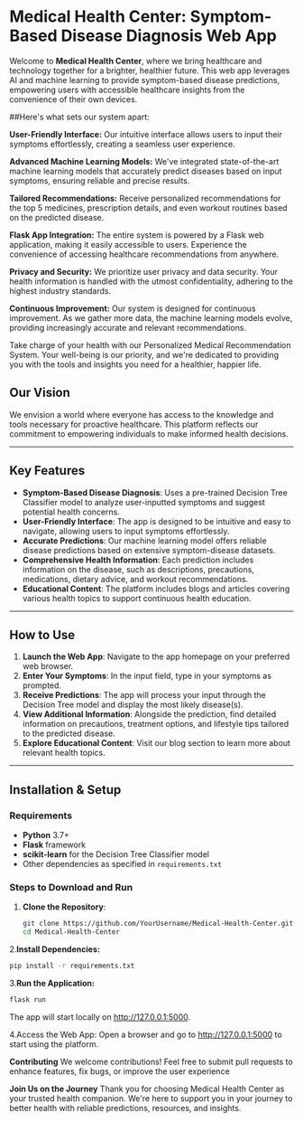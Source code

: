 # Medical Health Center: Symptom-Based Disease Diagnosis Web App

Welcome to **Medical Health Center**, where we bring healthcare and technology together for a brighter, healthier future. This web app leverages AI and machine learning to provide symptom-based disease predictions, empowering users with accessible healthcare insights from the convenience of their own devices.

##Here's what sets our system apart:

**User-Friendly Interface:** Our intuitive interface allows users to input their symptoms effortlessly, creating a seamless user experience.

**Advanced Machine Learning Models:** We've integrated state-of-the-art machine learning models that accurately predict diseases based on input symptoms, ensuring reliable and precise results.

**Tailored Recommendations:** Receive personalized recommendations for the top 5 medicines, prescription details, and even workout routines based on the predicted disease.

**Flask App Integration:** The entire system is powered by a Flask web application, making it easily accessible to users. Experience the convenience of accessing healthcare recommendations from anywhere.

**Privacy and Security:** We prioritize user privacy and data security. Your health information is handled with the utmost confidentiality, adhering to the highest industry standards.

**Continuous Improvement:** Our system is designed for continuous improvement. As we gather more data, the machine learning models evolve, providing increasingly accurate and relevant recommendations.

Take charge of your health with our Personalized Medical Recommendation System. Your well-being is our priority, and we're dedicated to providing you with the tools and insights you need for a healthier, happier life.

## Our Vision

We envision a world where everyone has access to the knowledge and tools necessary for proactive healthcare. This platform reflects our commitment to empowering individuals to make informed health decisions.

---

## Key Features

- **Symptom-Based Disease Diagnosis**: Uses a pre-trained Decision Tree Classifier model to analyze user-inputted symptoms and suggest potential health concerns.
- **User-Friendly Interface**: The app is designed to be intuitive and easy to navigate, allowing users to input symptoms effortlessly.
- **Accurate Predictions**: Our machine learning model offers reliable disease predictions based on extensive symptom-disease datasets.
- **Comprehensive Health Information**: Each prediction includes information on the disease, such as descriptions, precautions, medications, dietary advice, and workout recommendations.
- **Educational Content**: The platform includes blogs and articles covering various health topics to support continuous health education.

---

## How to Use

1. **Launch the Web App**: Navigate to the app homepage on your preferred web browser.
2. **Enter Your Symptoms**: In the input field, type in your symptoms as prompted.
3. **Receive Predictions**: The app will process your input through the Decision Tree model and display the most likely disease(s).
4. **View Additional Information**: Alongside the prediction, find detailed information on precautions, treatment options, and lifestyle tips tailored to the predicted disease.
5. **Explore Educational Content**: Visit our blog section to learn more about relevant health topics.

---

## Installation & Setup

### Requirements

- **Python** 3.7+
- **Flask** framework
- **scikit-learn** for the Decision Tree Classifier model
- Other dependencies as specified in `requirements.txt`

### Steps to Download and Run

1. **Clone the Repository**:
   ```bash
   git clone https://github.com/YourUsername/Medical-Health-Center.git
   cd Medical-Health-Center
2.**Install Dependencies:**
   ```bash
   pip install -r requirements.txt
   ```
3.**Run the Application:**
  ```bash
  flask run
  ```
The app will start locally on http://127.0.0.1:5000.

4.Access the Web App: Open a browser and go to http://127.0.0.1:5000 to start using the platform.

**Contributing**
We welcome contributions! Feel free to submit pull requests to enhance features, fix bugs, or improve the user experience

**Join Us on the Journey**
Thank you for choosing Medical Health Center as your trusted health companion. We're here to support you in your journey to better health with reliable predictions, resources, and insights.




